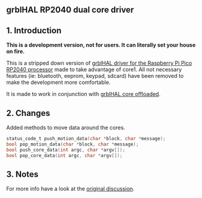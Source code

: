 ## grblHAL RP2040 dual core driver

## 1. Introduction
**This is a development version, not for users. It can literally set your house on fire.**

This is a stripped down version of [grblHAL driver for the Raspberry Pi Pico RP2040 processor](https://github.com/grblHAL/RP2040) made to take advantage of core1. All not necessary features (ie: bluetooth, eeprom, keypad, sdcard) have been removed to make the development more comfortable.

It is made to work in conjunction with [grblHAL core offloaded](https://github.com/mfp20/grblHAL_core_offloaded).

## 2. Changes

Added methods to move data around the cores.

```c
status_code_t push_motion_data(char *block, char *message);
bool pop_motion_data(char *block, char *message);
bool push_core_data(int argc, char *argv[]);
bool pop_core_data(int argc, char *argv[]);
```

## 3. Notes

For more info have a look at the [original discussion](https://github.com/grblHAL/core/discussions/34).
